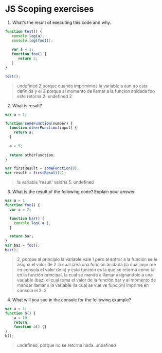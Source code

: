 # JS Scoping exercises

1. What’s the result of executing this code and why.
  ```js
  function test() {
     console.log(a);
     console.log(foo());
     
     var a = 1;
     function foo() {
        return 2;
     }
  }
  
  test();
  ```

> undefined
  2
  porque cuando imprimimos la variable a aun no esta definida y el 2 porque al momento de llamar a la funcion anidada foo este retorna 2.
> undefined
  2


2. What is result?
  ```js
  var a = 1; 
  
  function someFunction(number) {
    function otherFunction(input) {
      return a;
    }
    
    a = 5;
    
    return otherFunction;
  }
  
  var firstResult = someFunction(9);
  var result = firstResult(2);
  ```
> la variable 'result' valdría 5. 
> undefined


3. What is the result of the following code? Explain your answer.
  ```js
  var a = 1
  function foo() {
    var a = 2;

    function bar() {
      console.log( a );
    }

    return bar;
  }
  var baz = foo();
  baz();
  ``` 
> 2, porque al principio la variable vale 1 pero al entrar a la función se le asigna el valor de 2 la cual crea una función anidada (la cual imprime en consola el valor de a) y esta función es la que se retorna como tal en la función principal, la cual se manda a llamar asignandolo a una variable (baz) el cual toma el valor de la función bar y al momento de mandar llamar a la variable (la cual se vuelve función) imprime en consola el 2. 
>2


4. What will you see in the console for the following example?
  ```js
  var a = 1; 
  function b() { 
      a = 10; 
      return; 
      function a() {} 
  } 
  b(); 
  ```

> undefined, porque no se retorna nada.
> undefined